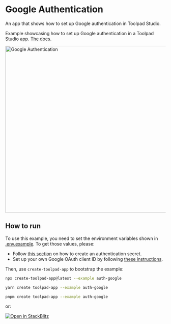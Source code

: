 # Google Authentication

<p class="description">An app that shows how to set up Google authentication in Toolpad Studio.</p>

Example showcasing how to set up Google authentication in a Toolpad Studio app. [The docs](https://mui.com/toolpad/studio/concepts/authentication/).

<a target="_blank">
  <img src="https://mui.com/static/toolpad/marketing/auth-google.png" alt="Google Authentication" style="aspect-ratio: 131/88;" width="524">
</a>

## How to run

To use this example, you need to set the environment variables shown in [.env.example](.env.example).
To get those values, please:

- Follow [this section](https://mui.com/toolpad/studio/concepts/authentication/#authentication-secret) on how to create an authentication secret.
- Set up your own Google OAuth client ID by following [these instructions](https://mui.com/toolpad/studio/concepts/authentication/#google).

Then, use `create-toolpad-app` to bootstrap the example:

```bash
npx create-toolpad-app@latest --example auth-google
```

```bash
yarn create toolpad-app --example auth-google
```

```bash
pnpm create toolpad-app --example auth-google
```

or:

[![Open in StackBlitz](https://developer.stackblitz.com/img/open_in_stackblitz.svg)](https://stackblitz.com/fork/github/mui/toolpad/tree/master/examples/studio/auth-google)
